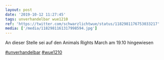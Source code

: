 ```yaml
---
layout: post
date: '2019-10-12 11:27:45'
tags: unverhandelbar wue1210
ref: 'https://twitter.com/schwarzlichtwue/status/1182981176753033217'
media: ['/media/1182981161317998594.jpg']
---
```

An dieser Stelle sei auf den Animals Rights March am 19.10 hingewiesen

[#unverhandelbar](/t/unverhandelbar) [#wue1210](/t/wue1210) 